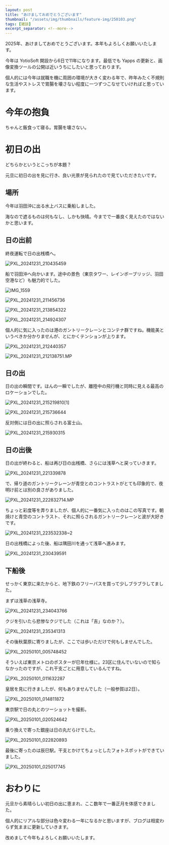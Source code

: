 ```yaml
---
layout: post
title: "あけましておめでとうございます"
thumbnail: "/assets/img/thumbnails/feature-img/250103.png"
tags: [雑談]
excerpt_separator: <!--more-->
---
```


2025年、あけましておめでとうございます。本年もよろしくお願いいたします。

今年は YotioSoft 開設から6日で11年になります。最低でも Yapps の更新と、画像変換ツールの公開は近いうちにしたいと思っております。

個人的には今年は就職を機に周囲の環境が大きく変わる年で、昨年みたく不規則な生活やストレスで胃腸を壊さない程度に一つずつこなせていければと思っています。

<!--more-->

# 今年の抱負

ちゃんと飯食って寝る。胃腸を壊さない。

# 初日の出

どちらかというとこっちが本題？

元旦に初日の出を見に行き、良い光景が見られたので見ていただきたいです。

## 場所

今年は羽田沖に出る水上バスに乗船しました。

海なので遮るものは何もなし、しかも快晴。今までで一番良く見えたのではないかと思います。

## 日の出前

終夜運転で日の出桟橋へ。

![PXL_20241231_210435459](../../../assets/img/post/2025-01-03-new-year/PXL_20241231_210435459.webp)

船で羽田沖へ向かいます。途中の景色（東京タワー、レインボーブリッジ、羽田空港など）も魅力的でした。

![IMG_1559](../../../assets/img/post/2025-01-03-new-year/IMG_1559.webp)

![PXL_20241231_211456736](../../../assets/img/post/2025-01-03-new-year/PXL_20241231_211456736.webp)

![PXL_20241231_213854322](../../../assets/img/post/2025-01-03-new-year/PXL_20241231_213854322.webp)

![PXL_20241231_214924307](../../../assets/img/post/2025-01-03-new-year/PXL_20241231_214924307.webp)

個人的に気に入ったのは港のガントリークレーンとコンテナ群ですね。機能美というべきか分かりませんが、とにかくテンションが上ります。

![PXL_20241231_212440357](../../../assets/img/post/2025-01-03-new-year/PXL_20241231_212440357.webp)

![PXL_20241231_212138751.MP](../../../assets/img/post/2025-01-03-new-year/PXL_20241231_212138751.MP.webp)

## 日の出

日の出の瞬間です。ほんの一瞬でしたが、離陸中の飛行機と同時に見える最高のロケーションでした。

![PXL_20241231_215219810[1]](../../../assets/img/post/2025-01-03-new-year/PXL_20241231_215219810[1].webp)

![PXL_20241231_215736644](../../../assets/img/post/2025-01-03-new-year/PXL_20241231_215736644.webp)

反対側には日の出に照らされる富士山。

![PXL_20241231_215930315](../../../assets/img/post/2025-01-03-new-year/PXL_20241231_215930315.webp)

## 日の出後

日の出が終わると、船は再び日の出桟橋、さらには浅草へと戻っていきます。

![PXL_20241231_221339878](../../../assets/img/post/2025-01-03-new-year/PXL_20241231_221339878.webp)

で、帰り道のガントリークレーンが青空とのコントラストがとても印象的で、夜明け前とは別の良さがありました。

![PXL_20241231_222832714.MP](../../../assets/img/post/2025-01-03-new-year/PXL_20241231_222832714.MP.webp)

ちょっと彩度等を弄りましたが、個人的に一番気に入ったのはこの写真です。朝焼けと青空のコントラスト、それに照らされるガントリークレーンと波が大好きです。

![PXL_20241231_223532338~2](../../../assets/img/post/2025-01-03-new-year/PXL_20241231_2235323382.webp)

日の出桟橋によった後、船は隅田川を通って浅草へ進みます。

![PXL_20241231_230439591](../../../assets/img/post/2025-01-03-new-year/PXL_20241231_230439591.webp)

## 下船後

せっかく東京に来たからと、地下鉄のフリーパスを買って少しブラブラしてました。

まずは浅草の浅草寺。

![PXL_20241231_234043766](../../../assets/img/post/2025-01-03-new-year/PXL_20241231_234043766.webp)

クジを引いたら悲惨なクジでした（これは「吉」なのか？）。

![PXL_20241231_235341313](../../../assets/img/post/2025-01-03-new-year/PXL_20241231_235341313.webp)

その後秋葉原に寄りましたが、ここでは歩いただけで何もしませんでした。

![PXL_20250101_005748452](../../../assets/img/post/2025-01-03-new-year/PXL_20250101_005748452.webp)

そういえば東京メトロのポスターが巳年仕様に。23区に住んでいないので知らなかったのですが、これ干支ごとに用意しているんですね。

![PXL_20250101_011632287](../../../assets/img/post/2025-01-03-new-year/PXL_20250101_011632287.webp)

皇居を見に行きましたが、何もありませんでした（一般参賀は2日）。

![PXL_20250101_014811872](../../../assets/img/post/2025-01-03-new-year/PXL_20250101_014811872.webp)

東京駅で日の丸とのツーショットを撮影。

![PXL_20250101_020524642](../../../assets/img/post/2025-01-03-new-year/PXL_20250101_020524642.webp)

乗り換えで寄った銀座は日の丸だらけでした。

![PXL_20250101_022820893](../../../assets/img/post/2025-01-03-new-year/PXL_20250101_022820893.webp)

最後に寄ったのは辰巳駅。干支とかけてちょっとしたフォトスポットができていました。

![PXL_20250101_025017745](../../../assets/img/post/2025-01-03-new-year/PXL_20250101_025017745.webp)

# おわりに

元旦から素晴らしい初日の出に恵まれ、ここ数年で一番正月を体感できました。

個人的にリアルな部分は色々変わる一年になるかと思いますが、ブログは相変わらず気ままに更新していきます。

改めまして今年もよろしくお願いいたします。
